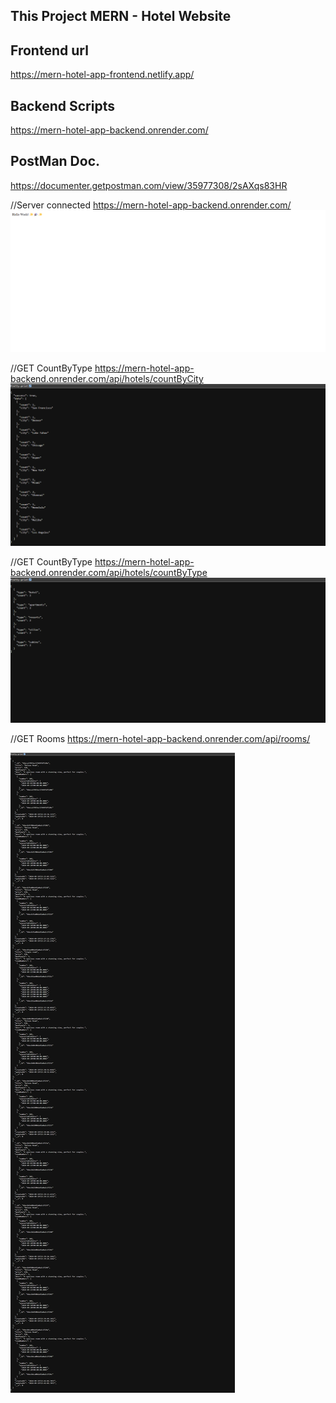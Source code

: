 ## This Project MERN - Hotel Website

## Frontend url
https://mern-hotel-app-frontend.netlify.app/

## Backend Scripts
https://mern-hotel-app-backend.onrender.com/


## PostMan Doc.
https://documenter.getpostman.com/view/35977308/2sAXqs83HR


//Server connected 
https://mern-hotel-app-backend.onrender.com/
![Server connected](./image/front.png)

//GET CountByType
https://mern-hotel-app-backend.onrender.com/api/hotels/countByCity
![room status](./image/1.png)

//GET CountByType
https://mern-hotel-app-backend.onrender.com/api/hotels/countByType
![room status](./image/2.png)

//GET Rooms
https://mern-hotel-app-backend.onrender.com/api/rooms/

![room status](./image/3.png)



